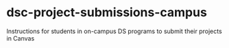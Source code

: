# dsc-project-submissions-campus
 Instructions for students in on-campus DS programs to submit their projects in Canvas
